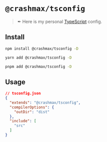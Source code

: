 # `@crashmax/tsconfig`

> ✒ Here is my personal [TypeScript](https://www.typescriptlang.org) config.

## Install

```sh
npm install @crashmax/tsconfig -D
```

```sh
yarn add @crashmax/tsconfig -D
```

```sh
pnpm add @crashmax/tsconfig -D
```

## Usage

```json
// tsconfig.json
{
  "extends": "@crashmax/tsconfig",
  "compilerOptions": {
    "outDir": "dist"
  },
  "include": [
    "src"
  ]
}
```
